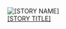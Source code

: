 <div class="story">
    <div class="image">
      <img src="[UNBLOOMED_URL]" alt="[STORY NAME]">
    </div>
    <a href="[STORY LINK]" class="storyName" target="_blank">
      <span>[STORY TITLE]</span> 
      <span class="read">
      </span>
    </a>
    </div>
  </div>
